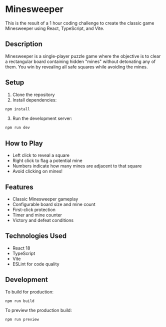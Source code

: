# Minesweeper

This is the result of a 1 hour coding challenge to create the classic game Minesweeper using React, TypeScript, and Vite.

## Description

Minesweeper is a single-player puzzle game where the objective is to clear a rectangular board containing hidden "mines" without detonating any of them. You win by revealing all safe squares while avoiding the mines.

## Setup

1. Clone the repository
2. Install dependencies:
```bash
npm install
```
3. Run the development server:
```bash
npm run dev
```

## How to Play

- Left click to reveal a square
- Right click to flag a potential mine
- Numbers indicate how many mines are adjacent to that square
- Avoid clicking on mines!

## Features

- Classic Minesweeper gameplay
- Configurable board size and mine count
- First-click protection
- Timer and mine counter
- Victory and defeat conditions

## Technologies Used

- React 18
- TypeScript
- Vite
- ESLint for code quality

## Development

To build for production:
```bash
npm run build
```

To preview the production build:
```bash
npm run preview
```
